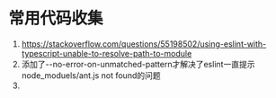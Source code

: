 # 常用代码收集
1. https://stackoverflow.com/questions/55198502/using-eslint-with-typescript-unable-to-resolve-path-to-module
2. 添加了--no-error-on-unmatched-pattern才解决了eslint一直提示node_moduels/ant.js not found的问题
3. 